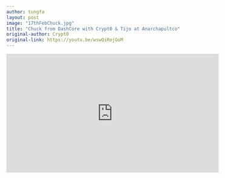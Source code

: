 ```yaml
---
author: tungfa
layout: post
image: "17thFebChuck.jpg"
title: "Chuck from DashCore with Crypt0 & Tijo at Anarchapultco"
original-author: Crypt0
original-link: https://youtu.be/wswQiRojGoM
---
```


<iframe width="560" height="315" src="https://www.youtube.com/embed/wswQiRojGoM" frameborder="0" allow="autoplay; encrypted-media" allowfullscreen></iframe>
